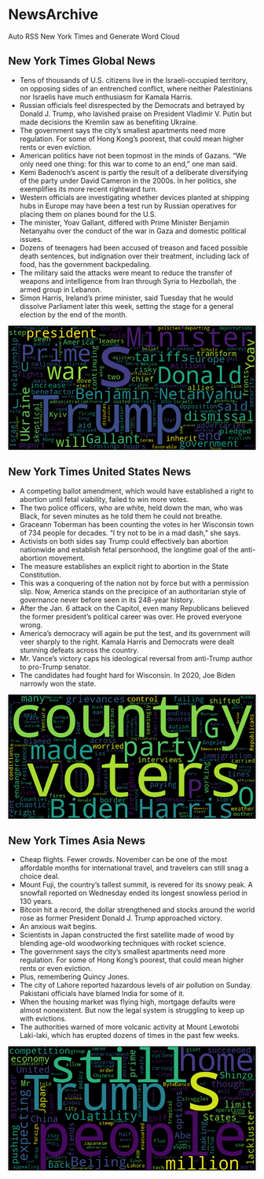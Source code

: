 # NewsArchive
Auto RSS New York Times and Generate Word Cloud

## New York Times Global News
* Tens of thousands of U.S. citizens live in the Israeli-occupied territory, on opposing sides of an entrenched conflict, where neither Palestinians nor Israelis have much enthusiasm for Kamala Harris.
* Russian officials feel disrespected by the Democrats and betrayed by Donald J. Trump, who lavished praise on President Vladimir V. Putin but made decisions the Kremlin saw as benefiting Ukraine.
* The government says the city’s smallest apartments need more regulation. For some of Hong Kong’s poorest, that could mean higher rents or even eviction.
* American politics have not been topmost in the minds of Gazans. “We only need one thing: for this war to come to an end,” one man said.
* Kemi Badenoch’s ascent is partly the result of a deliberate diversifying of the party under David Cameron in the 2000s. In her politics, she exemplifies its more recent rightward turn.
* Western officials are investigating whether devices planted at shipping hubs in Europe may have been a test run by Russian operatives for placing them on planes bound for the U.S.
* The minister, Yoav Gallant, differed with Prime Minister Benjamin Netanyahu over the conduct of the war in Gaza and domestic political issues.
* Dozens of teenagers had been accused of treason and faced possible death sentences, but indignation over their treatment, including lack of food, has the government backpedaling.
* The military said the attacks were meant to reduce the transfer of weapons and intelligence from Iran through Syria to Hezbollah, the armed group in Lebanon.
* Simon Harris, Ireland’s prime minister, said Tuesday that he would dissolve Parliament later this week, setting the stage for a general election by the end of the month.

![Global](./global.png)
## New York Times United States News
* A competing ballot amendment, which would have established a right to abortion until fetal viability, failed to win more votes.
* The two police officers, who are white, held down the man, who was Black, for seven minutes as he told them he could not breathe.
* Graceann Toberman has been counting the votes in her Wisconsin town of 734 people for decades. “I try not to be in a mad dash,” she says.
* Activists on both sides say Trump could effectively ban abortion nationwide and establish fetal personhood, the longtime goal of the anti-abortion movement.
* The measure establishes an explicit right to abortion in the State Constitution.
* This was a conquering of the nation not by force but with a permission slip. Now, America stands on the precipice of an authoritarian style of governance never before seen in its 248-year history.
* After the Jan. 6 attack on the Capitol, even many Republicans believed the former president’s political career was over. He proved everyone wrong.
* America’s democracy will again be put the test, and its government will veer sharply to the right. Kamala Harris and Democrats were dealt stunning defeats across the country.
* Mr. Vance’s victory caps his ideological reversal from anti-Trump author to pro-Trump senator.
* The candidates had fought hard for Wisconsin. In 2020, Joe Biden narrowly won the state.

![US](./usnews.png)
## New York Times Asia News
* Cheap flights. Fewer crowds. November can be one of the most affordable months for international travel, and travelers can still snag a choice deal.
* Mount Fuji, the country’s tallest summit, is revered for its snowy peak. A snowfall reported on Wednesday ended its longest snowless period in 130 years.
* Bitcoin hit a record, the dollar strengthened and stocks around the world rose as former President Donald J. Trump approached victory.
* An anxious wait begins.
* Scientists in Japan constructed the first satellite made of wood by blending age-old woodworking techniques with rocket science.
* The government says the city’s smallest apartments need more regulation. For some of Hong Kong’s poorest, that could mean higher rents or even eviction.
* Plus, remembering Quincy Jones.
* The city of Lahore reported hazardous levels of air pollution on Sunday. Pakistani officials have blamed India for some of it.
* When the housing market was flying high, mortgage defaults were almost nonexistent. But now the legal system is struggling to keep up with evictions.
* The authorities warned of more volcanic activity at Mount Lewotobi Laki-laki, which has erupted dozens of times in the past few weeks.

![Asian](./asian.png)
